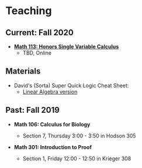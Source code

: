 # Teaching 



## Current: Fall 2020

* **[Math 113: Honors Single Variable Calculus](./fall2020/113)**
   * TBD, Online


## Materials
* David's (Sorta) Super Quick Logic Cheat Sheet:
   * [Linear Algebra version](../Teaching/DJM_LogicCheat_LinAlg.pdf)

## Past: Fall 2019

* **Math 106: Calculus for Biology**
	* Section 7, Thursday 3:00 - 3:50 in Hodson 305

    
* **Math 301: Introduction to Proof**
	* Section 1, Friday 12:00 - 12:50 in Krieger 308
